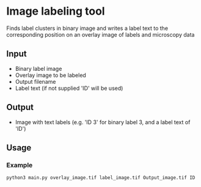 # Image labeling tool
Finds label clusters in binary image and writes a label text to the corresponding position on an overlay image of labels and microscopy data

## Input
- Binary label image
- Overlay image to be labeled
- Output filename
- Label text (if not supplied 'ID' will be used)

## Output
- Image with text labels (e.g. 'ID 3' for binary label 3, and a label text of 'ID')

## Usage
### Example
`python3 main.py overlay_image.tif label_image.tif Output_image.tif ID` 